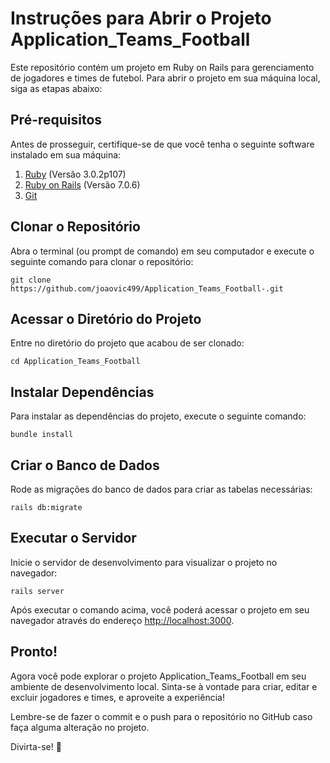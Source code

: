 
  <h1>Instruções para Abrir o Projeto Application_Teams_Football</h1>

  <p>Este repositório contém um projeto em Ruby on Rails para gerenciamento de jogadores e times de futebol. Para abrir o projeto em sua máquina local, siga as etapas abaixo:</p>

  <h2>Pré-requisitos</h2>
  <p>Antes de prosseguir, certifique-se de que você tenha o seguinte software instalado em sua máquina:</p>
  <ol>
    <li><a href="https://www.ruby-lang.org/">Ruby</a> (Versão 3.0.2p107)</li>
    <li><a href="https://rubyonrails.org/">Ruby on Rails</a> (Versão 7.0.6)</li>
    <li><a href="https://git-scm.com/">Git</a></li>
  </ol>

  <h2>Clonar o Repositório</h2>
  <p>Abra o terminal (ou prompt de comando) em seu computador e execute o seguinte comando para clonar o repositório:</p>
  <pre><code>git clone https://github.com/joaovic499/Application_Teams_Football-.git</code></pre>

  <h2>Acessar o Diretório do Projeto</h2>
  <p>Entre no diretório do projeto que acabou de ser clonado:</p>
  <pre><code>cd Application_Teams_Football</code></pre>

  <h2>Instalar Dependências</h2>
  <p>Para instalar as dependências do projeto, execute o seguinte comando:</p>
  <pre><code>bundle install</code></pre>

  <h2>Criar o Banco de Dados</h2>
  <p>Rode as migrações do banco de dados para criar as tabelas necessárias:</p>
  <pre><code>rails db:migrate</code></pre>

  <h2>Executar o Servidor</h2>
  <p>Inicie o servidor de desenvolvimento para visualizar o projeto no navegador:</p>
  <pre><code>rails server</code></pre>
  <p>Após executar o comando acima, você poderá acessar o projeto em seu navegador através do endereço <a href="http://localhost:3000">http://localhost:3000</a>.</p>

  <h2>Pronto!</h2>
  <p>Agora você pode explorar o projeto Application_Teams_Football em seu ambiente de desenvolvimento local. Sinta-se à vontade para criar, editar e excluir jogadores e times, e aproveite a experiência!</p>
  <p>Lembre-se de fazer o commit e o push para o repositório no GitHub caso faça alguma alteração no projeto.</p>

  <p>Divirta-se! 🚀</p>
